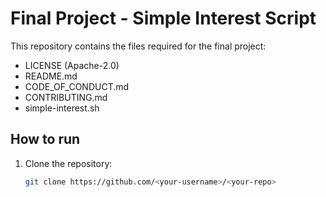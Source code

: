 # Final Project - Simple Interest Script

This repository contains the files required for the final project:
- LICENSE (Apache-2.0)
- README.md
- CODE_OF_CONDUCT.md
- CONTRIBUTING.md
- simple-interest.sh

## How to run
1. Clone the repository:
   ```bash
   git clone https://github.com/<your-username>/<your-repo>
